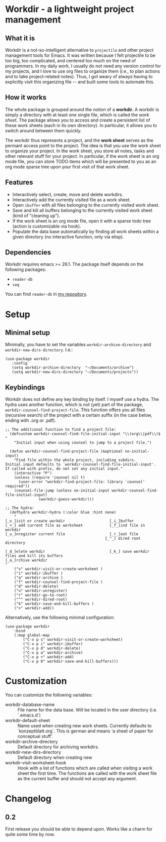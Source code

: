 # Workdir - a lightweight project management

## What it is

Workdir is a not-so-intelligent alternative to `projectile` and other
project management tools for Emacs. It was written because I felt
projectile to be too big, too complicated, and centered too much on
the need of programmers. In my daily work, I usually do not need any
version control for my projects, and I love to use org files to
organize them (i.e., to plan actions and to take project-related
notes). Thus, I got weary of always having to explicitly visit this
organizing file -- and built some tools to automate this.

## How it works

The whole package is grouped around the notion of a **workdir**. A
workdir is simply a directory with at least one single file, which is
called the *work sheet*. The package allows you to access and create a
persistent list of these work sheets (each in its own directory). In
particular, it allows you to switch around between them quickly.

The workdir thus represents a project, and the **work sheet** serves
as the permant access point to the project. The idea is that you use
the work sheet to organize your project. In the work sheet, you store
all notes, tasks and other relevant stuff for your project. In
particular, if the work sheet is an org mode file, you can store TODO
items which will be presented to you as an org mode sparse tree upon
your first visit of that work sheet.

## Features

 * Interactively select, create, move and delete workdirs.
 * Interactively add the currently visited file as a work sheet.
 * Open `ibuffer` with all files belonging to the currently visited work
   sheet.
 * Save and kill all buffers belonging to the currently visited work
   sheet (kind of "cleaning up").
 * If the work sheet is an org mode file, open it with a sparse todo
   tree (action is customizable via hook).
 * Populate the data base automatically by finding all work sheets
   within a given directory (no interactive function, only via elisp).

## Dependencies

Workdir requires emacs >= 26.1. The package itself depends on the
following packages:

* `reader-db`
 * `seq`

You can find `reader-db` in [my repository](https://github.com/publicimageltd/reader-db "Link to repository 'reader-db'").

# Setup

## Minimal setup

Minimally, you have to set the variables `workdir-archive-directory`
and `workdir-new-dirs-directory`.  I.e.:

``` emacs-lisp
(use-package workdir
   :config
   (setq workdir-archive-directory  "~/Documents/archive")
   (setq workdir-new-dirs-directory "~/Documents/projects"))
```

## Keybindings

Workdir does not define any key binding by itself. I myself use a
hydra. The hydra uses another function, which is not (yet) part of the
package, `workdir-counsel-find-project-file`. This function offers you
all files (recursive search) of the project with a certain suffix (in
the case below, ending with .org or .pdf).

``` emacs-lisp
;; The additional function to find a project file:
  (defcustom workdir-counsel-find-file-initial-input "\\(org\\|pdf\\)$ "
    "Initial input when using counsel to jump to a project file.")
	
  (defun workdir-counsel-find-project-file (&optional no-initial-input)
    "Find file within the whole project, including subdirs.
Initial input defaults to `workdir-counsel-find-file-initial-input'. 
If called with prefix, do not set any initial input."
    (interactive "P")
    (unless (require 'counsel nil t)
      (user-error "workdir-find-project-file: library `counsel' required"))
    (counsel-file-jump (unless no-initial-input workdir-counsel-find-file-initial-input)
		       (workdir-guess-workdir)))
		
;; The hydra:
  (defhydra workdir-hydra (:color blue :hint none)
    "
[_v_]isit or create workdir                    [_i_]buffer                     
[_+_] add current file as worksheet            [_f_]ind file in workdir        
[_u_]nregister current file                    [_r_]oot file
                                             [_^_] dired root directory
                        
[_d_]elete workdir                             [_k_] save workdir files and kill its buffers
[_a_]rchive workdir
"
    ("v" workdir-visit-or-create-worksheet )
    ("i" workdir-ibuffer )
    ("a" workdir-archive )
    ("f" workdir-counsel-find-project-file )
    ("d" workdir-delete)
    ("u" workdir-unregister)
    ("r" workdir-go-to-root)
    ("^" workdir-dired-root)
    ("k" workdir-save-and-kill-buffers )
    ("+" workdir-add))
```

Alternatively, use the following minimal configuration:

``` emacs-lisp
(use-package workdir
	:bind
	(:map global-map
		("C-x p s" workdir-visit-or-create-worksheet)
		("C-x p i" workdir-ibuffer)
		("C-x p d" workdir-delete)
		("C-x p a" workdir-archive)
		("C-x p +" workdir-add)
		("C-x p 0" workdir-save-and-kill-buffers)))
```

# Customization

You can customize the following variables:

<dl>
<dt>workdir-database-name</dt>
<dd>File name for the data base. Will be
located in the user directory (i.e. `.emacs.d`)</dd>
<dt>workdir-default-sheet</dt>
<dd>Name used when creating new work sheets.
Currently defaults to `konzeptblatt.org`. This is german and means
	'a sheet of paper for conceptual stuff'.</dd>
<dt>workdir-archive-directory</dt>
<dd> Default directory for archiving  workdirs.</dd>
<dt> workdir-new-dirs-directory</dt>
   <dd> Default directory when creating new</dd>
	   <dt>workdir-visit-worksheet-hook</dt>
	<dd>Hook with a list of functions
which are called when visiting a work sheet the first time. The
functions are called with the work sheet file as the current buffer
and should not accept any argument.</dd>
</dl>

# Changelog

## 0.2

First release you should be able to depend upon. Works like a charm
for quite some time by now.
